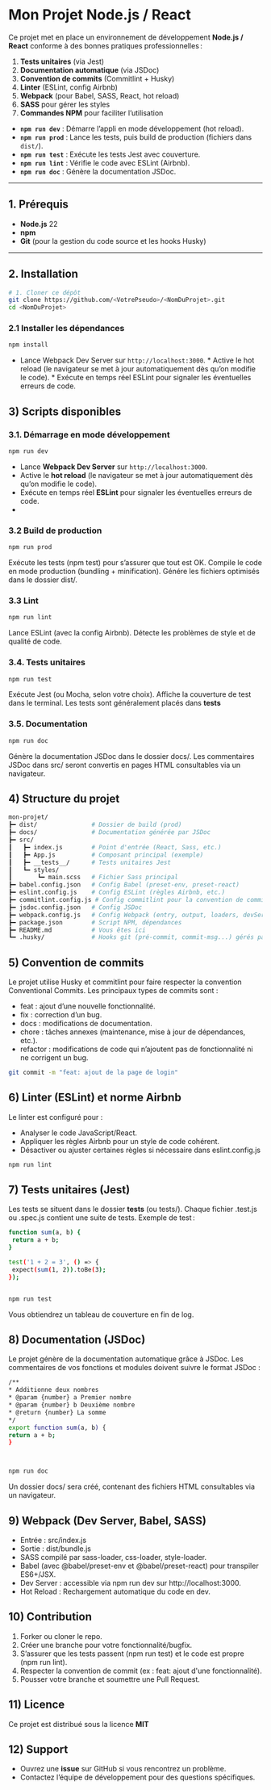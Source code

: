 # Mon Projet Node.js / React

Ce projet met en place un environnement de développement **Node.js / React** conforme à des bonnes pratiques professionnelles :

1. **Tests unitaires** (via Jest)  
2. **Documentation automatique** (via JSDoc)  
3. **Convention de commits** (Commitlint + Husky)  
4. **Linter** (ESLint, config Airbnb)  
5. **Webpack** (pour Babel, SASS, React, hot reload)  
6. **SASS** pour gérer les styles  
7. **Commandes NPM** pour faciliter l’utilisation

-   **`npm run dev`** : Démarre l’appli en mode développement (hot reload).
-   **`npm run prod`** : Lance les tests, puis build de production (fichiers dans `dist/`).
-   **`npm run test`** : Exécute les tests Jest avec couverture.
-   **`npm run lint`** : Vérifie le code avec ESLint (Airbnb).
-   **`npm run doc`** : Génère la documentation JSDoc.

---

## 1. Prérequis

- **Node.js** 22
- **npm** 
- **Git** (pour la gestion du code source et les hooks Husky)

---

## 2. Installation

```bash
# 1. Cloner ce dépôt
git clone https://github.com/<VotrePseudo>/<NomDuProjet>.git
cd <NomDuProjet>
```
### 2.1 Installer les dépendances
```bash
npm install
```
* Lance Webpack Dev Server sur `http://localhost:3000`. * Active le hot reload (le navigateur se met à jour automatiquement dès qu’on modifie le code). * Exécute en temps réel ESLint pour signaler les éventuelles erreurs de code.

## 3) Scripts disponibles

### 3.1. Démarrage en mode développement
  ```bash
 npm run dev
 ```
 
-   Lance **Webpack Dev Server** sur `http://localhost:3000`.
-   Active le **hot reload** (le navigateur se met à jour automatiquement dès qu’on modifie le code).
-   Exécute en temps réel **ESLint** pour signaler les éventuelles erreurs de code.
- 
 ### 3.2 Build de production
 ```bash
 npm run prod
 ```
 Exécute les tests (npm test) pour s’assurer que tout est OK.
Compile le code en mode production (bundling + minification).
Génére les fichiers optimisés dans le dossier dist/.

### 3.3 Lint
 ```bash
 npm run lint
  ```
  Lance ESLint (avec la config Airbnb).
Détecte les problèmes de style et de qualité de code.

### 3.4. Tests unitaires
 ```bash
 npm run test
  ```
  Exécute Jest (ou Mocha, selon votre choix).
Affiche la couverture de test dans le terminal.
Les tests sont généralement placés dans __tests__

### 3.5. Documentation
 ```bash
 npm run doc
  ```
  Génère la documentation JSDoc dans le dossier docs/.
Les commentaires JSDoc dans src/ seront convertis en pages HTML consultables via un navigateur.

##  4) Structure du projet
 ```bash
 mon-projet/
 ┣━ dist/               # Dossier de build (prod)
 ┣━ docs/               # Documentation générée par JSDoc
 ┣━ src/
 ┃   ┣━ index.js        # Point d'entrée (React, Sass, etc.)
 ┃   ┣━ App.js          # Composant principal (exemple)
 ┃   ┣━ __tests__/      # Tests unitaires Jest
 ┃   ┗━ styles/
 ┃       ┗━ main.scss   # Fichier Sass principal
 ┣━ babel.config.json   # Config Babel (preset-env, preset-react)
 ┣━ eslint.config.js    # Config ESLint (règles Airbnb, etc.)
 ┣━ commitlint.config.js # Config commitlint pour la convention de commits
 ┣━ jsdoc.config.json   # Config JSDoc
 ┣━ webpack.config.js   # Config Webpack (entry, output, loaders, devServer)
 ┣━ package.json        # Script NPM, dépendances
 ┣━ README.md           # Vous êtes ici
 ┗━ .husky/             # Hooks git (pré-commit, commit-msg...) gérés par Husky
  ```

##  5) Convention de commits

Le projet utilise Husky et commitlint pour faire respecter la convention Conventional Commits. Les principaux types de commits sont :
* feat : ajout d’une nouvelle fonctionnalité.
* fix : correction d’un bug.
* docs : modifications de documentation.
* chore : tâches annexes (maintenance, mise à jour de dépendances, etc.).
* refactor : modifications de code qui n’ajoutent pas de fonctionnalité ni ne corrigent un bug.

 ```bash
 git commit -m "feat: ajout de la page de login"
  ```
##  6) Linter (ESLint) et norme Airbnb
Le linter est configuré pour :
* Analyser le code JavaScript/React.
* Appliquer les règles Airbnb pour un style de code cohérent.
* Désactiver ou ajuster certaines règles si nécessaire dans eslint.config.js

 ```bash
 npm run lint
  ```
##  7) Tests unitaires (Jest)
Les tests se situent dans le dossier __tests__ (ou tests/). Chaque fichier .test.js ou .spec.js contient une suite de tests.
Exemple de test :
 ```bash
 function sum(a, b) {
  return a + b;
}

test('1 + 2 = 3', () => {
  expect(sum(1, 2)).toBe(3);
});


npm run test
  ```
Vous obtiendrez un tableau de couverture en fin de log.

##  8) Documentation (JSDoc)
Le projet génère de la documentation automatique grâce à JSDoc. Les commentaires de vos fonctions et modules doivent suivre le format JSDoc :
   ```bash
 /**
 * Additionne deux nombres
 * @param {number} a Premier nombre
 * @param {number} b Deuxième nombre
 * @return {number} La somme
 */
export function sum(a, b) {
  return a + b;
}



npm run doc
  ```
  Un dossier docs/ sera créé, contenant des fichiers HTML consultables via un navigateur.

##  9) Webpack (Dev Server, Babel, SASS)
* Entrée : src/index.js
* Sortie : dist/bundle.js
* SASS compilé par sass-loader, css-loader, style-loader.
* Babel (avec @babel/preset-env et @babel/preset-react) pour transpiler ES6+/JSX.
* Dev Server : accessible via npm run dev sur http://localhost:3000.
* Hot Reload : Rechargement automatique du code en dev.

## 10) Contribution

1. Forker ou cloner le repo.
2. Créer une branche pour votre fonctionnalité/bugfix.
3. S’assurer que les tests passent (npm run test) et le code est propre (npm run lint).
4. Respecter la convention de commit (ex : feat: ajout d'une fonctionnalité).
5. Pousser votre branche et soumettre une Pull Request.

## 11) Licence 

Ce projet est distribué sous la licence **MIT**

## 12) Support 

-   Ouvrez une **issue** sur GitHub si vous rencontrez un problème.
-   Contactez l’équipe de développement pour des questions spécifiques.
